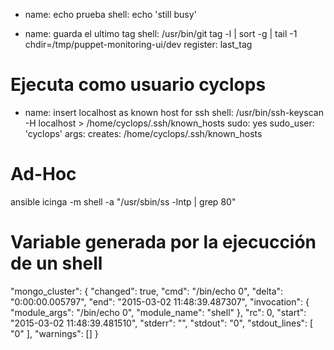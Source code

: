 - name: echo prueba 
  shell: echo 'still busy'


- name: guarda el ultimo tag
  shell: /usr/bin/git tag -l | sort -g | tail -1 chdir=/tmp/puppet-monitoring-ui/dev
  register: last_tag


# Ejecuta como usuario cyclops
- name: insert localhost as known host for ssh
  shell: /usr/bin/ssh-keyscan -H localhost > /home/cyclops/.ssh/known_hosts
  sudo: yes
  sudo_user: 'cyclops'
  args:
    creates: /home/cyclops/.ssh/known_hosts


# Ad-Hoc
ansible icinga -m shell -a "/usr/sbin/ss -lntp | grep 80"


# Variable generada por la ejecucción de un shell
"mongo_cluster": {
    "changed": true, 
    "cmd": "/bin/echo 0", 
    "delta": "0:00:00.005797", 
    "end": "2015-03-02 11:48:39.487307", 
    "invocation": {
        "module_args": "/bin/echo 0", 
        "module_name": "shell"
    }, 
    "rc": 0, 
    "start": "2015-03-02 11:48:39.481510", 
    "stderr": "", 
    "stdout": "0", 
    "stdout_lines": [
        "0"
    ], 
    "warnings": []
}


